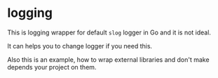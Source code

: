 # logging

This is logging wrapper for default `slog` logger in Go and it is not ideal.

It can helps you to change logger if you need this.

Also this is an example, how to wrap external libraries and don't make depends your project on them.